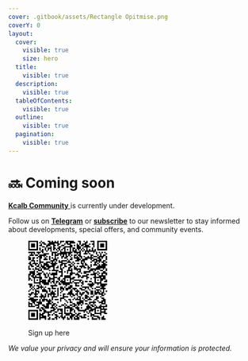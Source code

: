 ```yaml
---
cover: .gitbook/assets/Rectangle Opitmise.png
coverY: 0
layout:
  cover:
    visible: true
    size: hero
  title:
    visible: true
  description:
    visible: true
  tableOfContents:
    visible: true
  outline:
    visible: true
  pagination:
    visible: true
---
```


# 🔜 Coming soon

[**Kcalb Community** ](https://kcalb.community/)is currently under development.

Follow us on [**Telegram**](https://kcalb.community/) or [**subscribe**](https://aecb16de.sibforms.com/serve/MUIFAOjC-iq1moKO\_Wla8swRwKprz-xIxJVKnOfK0G65-AZE7RjpyVH7Z221znhDOcGiFoGjLzps9FE39CKdhmPAmcXp0-9sfTPfWrg39Vq\_ijHh-UTPCIvYXq1fetJSs6F1Dpr1oZJHkojCXmPSc37ryDzHXqY3uIZlwhV8FkFpJIfVONDBwlEnlRwEXiXW0sjcA2Xhtb1l7Q9R) to our newsletter to stay informed about developments, special offers, and community events.

<div align="left">

<figure><img src=".gitbook/assets/Kcalb Community _ Opt-in form QR code.png" alt="" width="160"><figcaption><p>Sign up here</p></figcaption></figure>

</div>

_We value your privacy and will ensure your information is protected._

